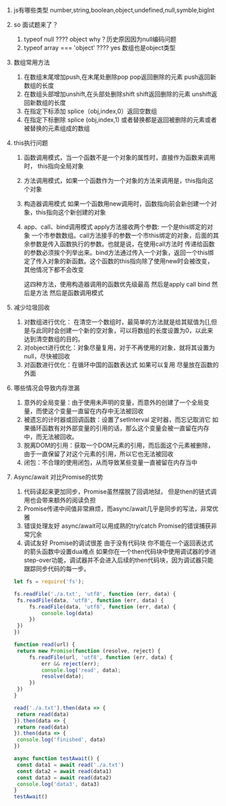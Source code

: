 1. js有哪些类型
    number,string,boolean,object,undefined,null,symble,bigInt
2. so 面试题来了？
   1. typeof null ????
      object why？历史原因因为null编码问题
   2. typeof array === 'object' ????
      yes 数组也是object类型
3. 数组常用方法
   1. 在数组末尾增加push,在末尾处删除pop  pop返回删除的元素 push返回新数组的长度
   2. 在数组头部增加unshift,在头部处删除shift shift返回删除的元素 unshift返回新数组的长度
   3. 在指定下标添加 splice（obj,index,0）返回空数组
   4. 在指定下标删除 splice (obj,index,1) 或者替换都是返回被删除的元素或者被替换的元素组成的数组

4. this执行问题

    1. 函数调用模式，当一个函数不是一个对象的属性时，直接作为函数来调用时， this指向全局对象

    2.  方法调用模式，如果一个函数作为一个对象的方法来调用是，this指向这个对象

    3. 构造器调用模式 如果一个函数用new调用时，函数指向前会新创建一个对象，this指向这个新创建的对象

    4. app、call、bind调用模式 apply方法接收两个参数: 一个是this绑定的对象 一个市参数数组。call方法接手的参数一个市this绑定的对象，后面的其余参数是传入函数执行的参数。也就是说，在使用call方法时 传递给函数的参数必须挨个列举出来。bind方法通过传入一个对象，返回一个this绑定了传入对象的新函数。这个函数的this指向除了使用new时会被改变，其他情况下都不会改变

       这四种方法，使用构造器调用的函数优先级最高 然后是apply call bind 然后是方法 然后是函数调用模式

5. 减少垃圾回收

    1. 对数组进行优化： 在清空一个数组时，最简单的方法就是给其赋值为[],但是与此同时会创建一个新的空对象，可以将数组的长度设置为0，以此来达到清空数组的目的。
    2. 对object进行优化：对象尽量复用，对于不再使用的对象，就将其设置为null，尽快被回收
    3. 对函数进行优化：在循环中国的函数表达式 如果可以复用 尽量放在函数的外面

6. 哪些情况会导致内存泄漏
   1. 意外的全局变量：由于使用未声明的变量，而意外的创建了一个全局变量，而使这个变量一直留在内存中无法被回收
   2. 被遗忘的计时器或回调函数：设置了setInterval 定时器，而忘记取消它 如果循环函数有对外部变量的引用的话，那么这个变量会被一直留在内存中，而无法被回收。
   3. 脱离DOM的引用：获取一个DOM元素的引用，而后面这个元素被删除，由于一直保留了对这个元素的引用，所以它也无法被回收
   4. 闭包：不合理的使用闭包，从而导致某些变量一直被留在内存当中

7. Async/await 对比Promise的优势

   1.  代码读起来更加同步，Promise虽然摆脱了回调地狱， 但是then的链式调用也会带来额外的阅读负担
   2. Promise传递中间值非常麻烦，而async/await几乎是同步的写法，非常优雅
   3. 错误处理友好 async/await可以用成熟的try/catch Promise的错误捕获非常冗余
   4. 调试友好 Promise的调试很差 由于没有代码块 你不能在一个返回表达式的箭头函数中设置dua难点 如果你在一个then代码块中使用调试器的步进 step-over功能，调试器并不会进入后续的then代码块，因为调试器只能跟踪同步代码的每一步。

   ```javascript
   let fs = require('fs');
   
   fs.readFile('./a.txt', 'utf8', function (err, data) {
   	fs.readFile(data, 'utf8', function (err, data) {
   		fs.readFile(data, 'utf8', function (err, data) {
   			console.log(data)
   		})
   	})
   })
   
   function read(url) {
   	return new Promise(function (resolve, reject) {
   		fs.readFile(url, 'utf8', function (err, data) {
   			err && reject(err);
   			console.log('read', data);
   			resolve(data);
   		})
   	})
   }
   
   read('./a.txt').then(data => {
   	return read(data)
   }).then(data => {
   	return read(data)
   }).then(data => {
   	console.log('finished', data)
   })
   
   async function testAwait() {
   	const data1 = await read('./a.txt')
   	const data2 = await read(data1)
   	const data3 = await read(data2)
   	console.log('data3', data3)
   }
   testAwait()
   ```

   

